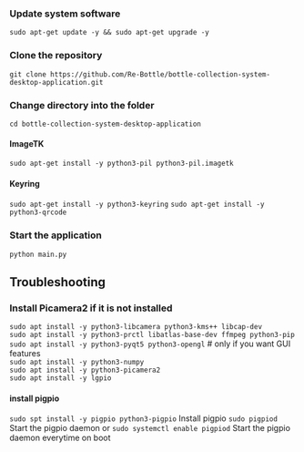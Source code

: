 ### Update system software
```sudo apt-get update -y && sudo apt-get upgrade -y```

### Clone the repository
```git clone https://github.com/Re-Bottle/bottle-collection-system-desktop-application.git```

### Change directory into the folder
```cd bottle-collection-system-desktop-application```

#### ImageTK 
```sudo apt-get install -y python3-pil python3-pil.imagetk```

#### Keyring
```sudo apt-get install -y python3-keyring```
```sudo apt-get install -y python3-qrcode```

### Start the application
```python main.py```

## Troubleshooting
### Install Picamera2 if it is not installed
```sudo apt install -y python3-libcamera python3-kms++ libcap-dev```  
```sudo apt install -y python3-prctl libatlas-base-dev ffmpeg python3-pip```  
```sudo apt install -y python3-pyqt5 python3-opengl```  # only if you want GUI features  
```sudo apt install -y python3-numpy```  
```sudo apt install -y python3-picamera2```  
```sudo apt install -y lgpio```

#### install pigpio
```sudo spt install -y pigpio python3-pigpio``` Install pigpio
```sudo pigpiod``` Start the pigpio daemon
or
```sudo systemctl enable pigpiod``` Start the pigpio daemon everytime on boot